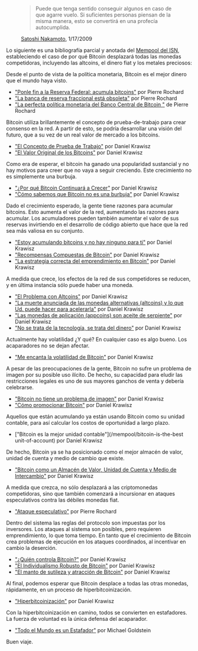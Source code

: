<figure>
  <blockquote>
    <p>Puede que tenga sentido conseguir algunos en caso de que agarre vuelo. Si suficientes personas piensan de la misma manera, esto se convertirá en una profecía autocumplida.</p>
  </blockquote>
  
  <figcaption><a href="/satoshi/emails/cryptography/17/">Satoshi Nakamoto</a>, 1/17/2009</figcaption>
</figure>

Lo siguiente es una bibliografía parcial y anotada del [Mempool del ISN](/mempool/), estableciendo el caso de por qué Bitcoin desplazará todas las monedas competidoras, incluyendo las altcoins, el dinero fiat y los metales preciosos:

Desde el punto de vista de la política monetaria, Bitcoin es el mejor dinero que el mundo haya visto.

- ["Ponle fin a la Reserva Federal: acumula bitcoins"](/mempool/end-the-fed-hoard-bitcoins) por Pierre Rochard
- ["La banca de reserva fraccional está obsoleta"](/mempool/fractional-reserve-banking-is-obsolete) por Pierre Rochard
- ["La perfecta política monetaria del Banco Central de Bitcoin "](/mempool/the-bitcoin-central-banks-perfect-monetary-policy) de Pierre Rochard

Bitcoin utiliza brillantemente el concepto de prueba-de-trabajo para crear consenso en la red. A partir de esto, se podría desarrollar una visión del futuro, que a su vez de un real valor de mercado a los bitcoins.

- ["El Concepto de Prueba de Trabajo"](/mempool/the-proof-of-work-concept) por Daniel Krawisz
- ["El Valor Original de los Bitcoins"](/mempool/the-original-value-of-bitcoins) por Daniel Krawisz

Como era de esperar, el bitcoin ha ganado una popularidad sustancial y no hay motivos para creer que no vaya a seguir creciendo. Este crecimiento no es simplemente una burbuja.

- ["¿Por qué Bitcoin Continuará a Crecer"](/mempool/why-bitcoin-will-continue-to-grow) por Daniel Krawisz
- ["Cómo sabemos que Bitcoin no es una burbuja"](/mempool/how-we-know-bitcoin-is-not-a-bubble) por Daniel Krawisz

Dado el crecimiento esperado, la gente tiene razones para acumular bitcoins. Esto aumenta el valor de la red, aumentando las razones para acumular. Los acumuladores pueden también aumentar el valor de sus reservas invirtiendo en el desarrollo de código abierto que hace que la red sea más valiosa en su conjunto.

- ["Estoy acumulando bitcoins y no hay ninguno para ti"](/mempool/im-hoarding-bitcoins-and-no-you-cant-have-any) por Daniel Krawisz
- ["Recompensas Compuestas de Bitcoin"](/mempool/bitcoins-compound-rewards) por Daniel Krawisz
- ["La estrategia correcta del emprendimiento en Bitcoin"](/mempool/the-correc-strategy-of-bitcoin-entrepreneurshipp) por Daniel Krawisz

A medida que crece, los efectos de la red de sus competidores se reducen, y en última instancia sólo puede haber una moneda.

- ["El Problema con Altcoins"](/mempool/the-problem-with-altcoins) por Daniel Krawisz
- ["La muerte anunciada de las monedas alternativas (altcoins) y lo que Ud. puede hacer para acelerarla"](/mempool/the-coming-demise-of-altcoins) por Daniel Krawisz
- ["Las monedas de aplicación (appcoins) son aceite de serpiente"](/mempool/appcoins-are-snake-oil) por Daniel Krawisz
- ["No se trata de la tecnología, se trata del dinero"](/mempool/its-not-about-the-technology-its-about-the-money) por Daniel Krawisz

Actualmente hay volatilidad ¿Y qué? En cualquier caso es algo bueno. Los acaparadores no se dejan afectar.

- ["Me encanta la volatilidad de Bitcoin"](/mempool/i-love-bitcoins-volatility) por Daniel Krawisz

A pesar de las preocupaciones de la gente, Bitcoin no sufre un problema de imagen por su posible uso ilícito. De hecho, su capacidad para eludir las restricciones legales es uno de sus mayores ganchos de venta y debería celebrarse.

- ["Bitcoin no tiene un problema de imagen"](/mempool/bitcoin-has-no-image-problem) por Daniel Krawisz
- ["Cómo promocionar Bitcoin"](/mempool/how-to-market-bitcoin) por Daniel Krawisz

Aquellos que están acumulando ya están usando Bitcoin como su unidad contable, para así calcular los costos de oportunidad a largo plazo.

- ["Bitcoin es la mejor unidad contable"](/mempool/bitcoin-is-the-best unit-of-account) por Daniel Krawisz

De hecho, Bitcoin ya se ha posicionado como el mejor almacén de valor, unidad de cuenta y medio de cambio que existe.

- ["Bitcoin como un Almacén de Valor, Unidad de Cuenta y Medio de Intercambio"](/mempool/bitcoin-as-a-store-of-value-unit-of-account-and-medium-of-exchange) por Daniel Krawisz

A medida que crezca, no sólo desplazará a las criptomonedas competidoras, sino que también comenzará a incursionar en ataques especulativos contra las débiles monedas fiat.

- ["Ataque especulativo"](/mempool/speculative-attack) por Pierre Rochard

Dentro del sistema las reglas del protocolo son impuestas por los inversores. Los ataques al sistema son posibles, pero requieren emprendimiento, lo que toma tiempo. En tanto que el crecimiento de Bitcoin crea problemas de ejecución en los ataques coordinados, al incentivar en cambio la deserción.

- ["¿Quién controla Bitcoin?"](/mempool/who-controls-bitcoin) por Daniel Krawisz
- ["El Individualismo Robusto de Bitcoin"](/mempool/bitcoins-rugged-individualism) por Daniel Krawisz
- ["El manto de sutileza y atracción de Bitcoin"](/mempool/bitcoins-shroud-of-subtlety-and-allure) por Daniel Krawisz

Al final, podemos esperar que Bitcoin desplace a todas las otras monedas, rápidamente, en un proceso de hiperbitcoinización.

- ["Hiperbitcoinización"](/mempool/hyperbitcoinization) por Daniel Krawisz

Con la hiperbitcoinización en camino, todos se convierten en estafadores. La fuerza de voluntad es la única defensa del acaparador.

- ["Todo el Mundo es un Estafador"](/mempool/everyones-a-scammer) por Michael Goldstein

Buen viaje.
